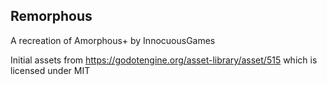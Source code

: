## Remorphous

A recreation of Amorphous+ by InnocuousGames

Initial assets from https://godotengine.org/asset-library/asset/515 which is licensed under MIT
